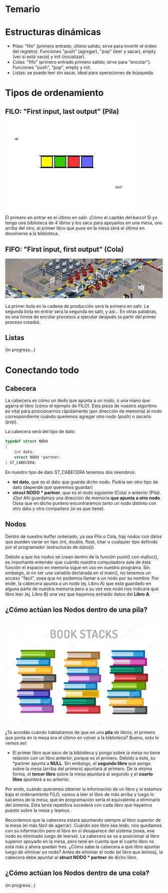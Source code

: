 # Temario
# Estructuras dinámicas
* Pilas: "filo" (primero entrado, último salido; sirve para invertir el órden del registro). Funciones "push" (agregar), "pop" (leer y sacar), empty (ver si está vacío) y init (inicializar).
* Colas: "fifo" (primero entrado primero salido; sirve para "encolar"). Funciones "push", "pop", empty y init.
* Listas: se puede leer sin sacar, ideal para operaciones de búsqueda.


# Tipos de ordenamiento
## FILO: "First input, last output" (Pila)
![FILO](https://github.com/Chiqui1234/Pilas-Colas-y-Listas/blob/master/assets/img/pilas-colas-listas/filo.gif)

El primero en entrar es el último en salir. ¡Cómo el capitán del barco!
Si yo tengo una biblioteca de 4 libros y los saco para apoyarlos en una mesa, uno arriba del otro, el primer libro que puse en la mesa será el último en devolverse a la biblioteca.

## FIFO: "First input, first output" (Cola)
![FIFO](https://github.com/Chiqui1234/Pilas-Colas-y-Listas/blob/master/assets/img/pilas-colas-listas/fifo.gif)

La primer bola en la cadena de producción será la primera en salir. La segunda bola en entrar será la segunda en salir, y así...
En otras palabras, es una forma de encolar procesos a ejecutar después (a partir del primer proceso creado).

## Listas
(in progress...)


# Conectando todo

## Cabecera
La cabecera es cómo un dedo que apunta a un nodo, o una mano que agarra el libro (cómo el ejemplo de FILO). Esta pieza de nuestro algoritmo es vital para posicionarnos rápidamente (por dirección de memoria) al nodo correspondiente cuándo queremos agregar otro nodo (push) o sacarlo (pop).

La cabecera será del tipo de dato:
```c
typedef struct NODO
{
    int dato;
    struct NODO *partner;
} ST_CABECERA;
```

En nuestro tipo de dato ST_CABECERA tenemos dos miembros.
* **int dato**, que es el dato que guarda dicho nodo. Podría ser otro tipo de dato (depende que queremos guardar)
* **struct NODO * partner**, que es el nodo siguiente (Cola) o anterior (Pila). ¡Ojo! Ahí guardamos una dirección de memoria **que apunta a otro nodo**. Osea que en dicho puntero encontraremos tanto un nodo distinto con otro dato y otro compañero (si es que tiene).

## Nodos
Dentro de nuestro buffer ordenado, ya sea Pila o Cola, hay nodos con datos que pueden variar en tipo (int, double, float, char o cualquier tipo definido por el programador (estructuras de datos)).

Debido a que los nodos se crean dentro de la función push() con malloc(), es importante entender que cuándo nuestra computadora sale de ésta función el espacio en memoria sigue en uso en nuestro programa. Sin embargo, al no ser una variable declarada en el main(), no tenemos un acceso "fácil", osea que no podemos llamar a un nodo por su nombre.
Por ende, la cabecera apunta a un nodo (ej. Libro A) que está guardado en alguna parte de nuestra memoria pero a su vez ese nodo nos indicará qué libro leer (ej. Libro B) una vez que hayamos extraído datos del **Libro A**.

## ¿Cómo actúan los Nodos dentro de una pila?

![Libros-apilados](https://github.com/Chiqui1234/Pilas-Colas-y-Listas/blob/master/assets/img/pilas-colas-listas/filo.jpg)

¿Te acordás cuándo hablabamos de que en una **pila** de libros, el primero que ponía en la mesa era el último en volver a la biblioteca? Bueno, esto lo vemos así:
* El primer libro que saco de la biblioteca y pongo sobre la mesa no tiene relación con un libro anterior, porque es el primero. Debido a ésto, su *partner apunta a **NULL**. Sin embargo, el **segundo libro** que pongo sobre la mesa (arriba del primero) apuntará al primero. 
De la misma forma, el **tercer libro** sobre la mesa apuntará al segundo y el **cuarto libro** apuntará a su anterior.

Por ende, cuándo queramos obtener la información de un libro y si estamos bajo el ordenamiento FILO, vamos a leer el libro de más arriba y luego lo sacamos de la mesa, que en programación sería el equivalente a eliminarlo del sistema. Esta tarea repetitiva sucederá con cada libro que hayamos puesto sobre la mesa y leamos.

Recordemos que la cabecera estará apuntando siempre al libro superior de la mesa (el más fácil de agarrar). Cuándo ese libro sea leído, nos quedamos con su información pero el libro en sí desaparece del sistema (osea, ese nodo es eliminado luego de leerse). 
La cabecera se va a posicionar al libro superior apoyado en la mesa, pero tené en cuenta que el cuarto libro no está más y ahora quedan tres. ¿Cómo sabe la cabecera a qué libro apuntar luego de eliminar un nodo? Antes de eliminar el nodo (el libro que leímos), la cabecera debe apuntar al **struct NODO * partner** de dicho libro.

## ¿Cómo actúan los Nodos dentro de una cola?
(in progress...)